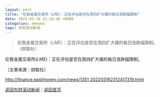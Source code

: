 ```yaml
---
layout: post
title: "伦敦金属交易所（LME）：正在评估是否在周四扩大镍的每日涨跌幅限制"
date: 2022-03-16 21:16:48 +0800
categories: emnews
tags: 东财滚动新闻
---
```

> 伦敦金属交易所（LME）：正在评估是否在周四扩大镍的每日涨跌幅限制。（财联社）

<p>伦敦金属交易所(LME)：正在评估是否在周四扩大镍的每日涨跌幅限制。</p><p class="em_media">（文章来源：财联社）</p>

<http://finance.eastmoney.com/news/1351,202203162312417319.html>

[返回东财滚动新闻](//finews.withounder.com/emnews/)｜[返回首页](//finews.withounder.com/)